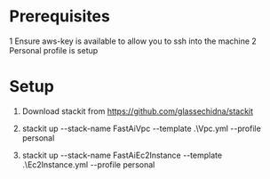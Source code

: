 # Prerequisites 
1 Ensure aws-key is available to allow you to ssh into the machine
2 Personal profile is setup


# Setup
1. Download stackit from 
https://github.com/glassechidna/stackit

2. stackit up --stack-name FastAiVpc --template .\Vpc.yml --profile personal

3. stackit up --stack-name FastAiEc2Instance --template .\Ec2Instance.yml --profile personal

